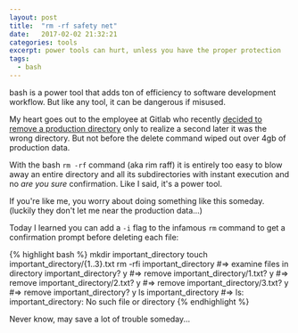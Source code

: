 ```yaml
---
layout: post
title:  "rm -rf safety net"
date:   2017-02-02 21:32:21
categories: tools
excerpt: power tools can hurt, unless you have the proper protection
tags:
  - bash
---
```


bash is a power tool that adds ton of efficiency to software development workflow.  But like any tool, it can be dangerous if misused.

My heart goes out to the employee at Gitlab who recently [decided to remove a production directory](https://docs.google.com/document/d/1GCK53YDcBWQveod9kfzW-VCxIABGiryG7_z_6jHdVik/pub) only to realize a second later it was the wrong directory.  But not before the delete command wiped out over 4gb of production data.

With the bash `rm -rf` command (aka rim raff) it is entirely too easy to blow away an entire directory and all its subdirectories with instant execution and no *are you sure* confirmation.  Like I said, it's a power tool.

If you're like me, you worry about doing something like this someday.  (luckily they don't let me near the production data...)

Today I learned you can add a `-i` flag to the infamous `rm` command to get a confirmation prompt before deleting each file:

{% highlight bash %}
mkdir important_directory
touch important_directory/{1..3}.txt
rm -rfi important_directory
#=> examine files in directory important_directory? y
#=> remove important_directory/1.txt? y
#=> remove important_directory/2.txt? y
#=> remove important_directory/3.txt? y
#=> remove important_directory? y
ls important_directory
#=> ls: important_directory: No such file or directory
{% endhighlight %}

Never know, may save a lot of trouble someday...
